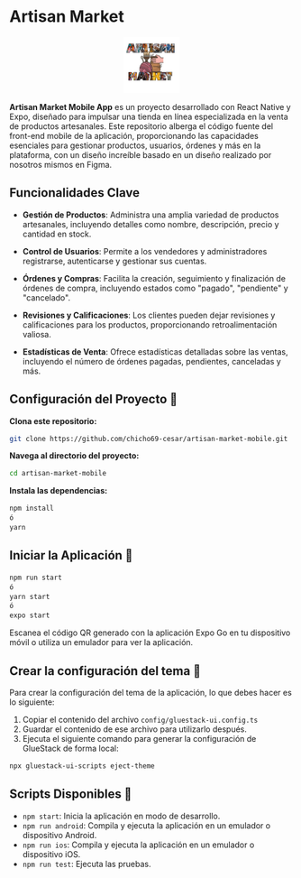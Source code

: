 # Artisan Market

<div style="width: 100%; display: flex; justify-content: center; margin-block: 1rem;">
  <img src="./assets/logo.png" width="100" height="100" />
</div>

**Artisan Market Mobile App** es un proyecto desarrollado con React Native y Expo, diseñado para impulsar una tienda en línea especializada en la venta de productos artesanales. Este repositorio alberga el código fuente del front-end mobile de la aplicación, proporcionando las capacidades esenciales para gestionar productos, usuarios, órdenes y más en la plataforma, con un diseño increíble basado en un diseño realizado por nosotros mismos en Figma.

## Funcionalidades Clave

- **Gestión de Productos**: Administra una amplia variedad de productos artesanales, incluyendo detalles como nombre, descripción, precio y cantidad en stock.

- **Control de Usuarios**: Permite a los vendedores y administradores registrarse, autenticarse y gestionar sus cuentas.

- **Órdenes y Compras**: Facilita la creación, seguimiento y finalización de órdenes de compra, incluyendo estados como "pagado", "pendiente" y "cancelado".

- **Revisiones y Calificaciones**: Los clientes pueden dejar revisiones y calificaciones para los productos, proporcionando retroalimentación valiosa.

- **Estadísticas de Venta**: Ofrece estadísticas detalladas sobre las ventas, incluyendo el número de órdenes pagadas, pendientes, canceladas y más.

## Configuración del Proyecto 🚧

**Clona este repositorio:**

```bash
git clone https://github.com/chicho69-cesar/artisan-market-mobile.git
```

**Navega al directorio del proyecto:**

```bash
cd artisan-market-mobile
```

**Instala las dependencias:**

```bash
npm install
ó
yarn
```

## Iniciar la Aplicación 🚀

```bash
npm run start
ó
yarn start
ó
expo start
```

Escanea el código QR generado con la aplicación Expo Go en tu dispositivo móvil o utiliza un emulador para ver la aplicación.

## Crear la configuración del tema 💅

Para crear la configuración del tema de la aplicación, lo que debes hacer es lo siguiente:

1. Copiar el contenido del archivo `config/gluestack-ui.config.ts`
2. Guardar el contenido de ese archivo para utilizarlo después.
3. Ejecuta el siguiente comando para generar la configuración de GlueStack de forma local:

```bash
npx gluestack-ui-scripts eject-theme
```

## Scripts Disponibles 📜

- `npm start`: Inicia la aplicación en modo de desarrollo.
- `npm run android`: Compila y ejecuta la aplicación en un emulador o dispositivo Android.
- `npm run ios`: Compila y ejecuta la aplicación en un emulador o dispositivo iOS.
- `npm run test`: Ejecuta las pruebas.
